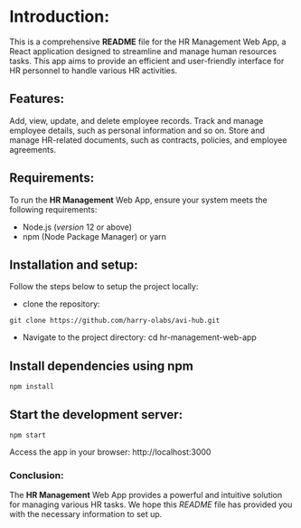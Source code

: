 # **Introduction**:

This is a comprehensive **README** file for the HR Management Web App, a React application designed to streamline and manage human resources tasks. This app aims to provide an efficient and user-friendly interface for HR personnel to handle various HR activities.

## Features:
Add, view, update, and delete employee records.
Track and manage employee details, such as personal information and so on.
Store and manage HR-related documents, such as contracts, policies, and employee agreements.

## Requirements:

To run the **HR Management** Web App, ensure your system meets the following requirements:

  - Node.js (*version* 12 or above)
  - npm (Node Package Manager) or yarn

## Installation and setup:

Follow the steps below to setup the project locally:

* clone the repository: 
```
git clone https://github.com/harry-olabs/avi-hub.git
```

* Navigate to the project directory: 
cd hr-management-web-app

## Install dependencies using npm 
```
npm install
```

## Start the development server:

 ```
 npm start
 ``` 

Access the app in your browser: 
http://localhost:3000

### Conclusion: 

The **HR   Management** Web App provides a powerful and intuitive solution for managing various HR tasks. We hope this *README* file has provided you with the necessary information to set up.